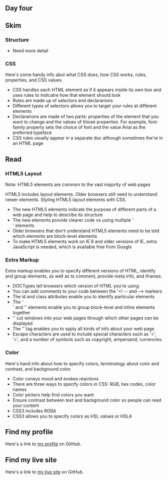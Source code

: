 ## Day four

## Skim
### Structure
- Need more detail
### CSS
Here's some handy info abut what CSS does, how CSS works, rules, properties, and CSS values.
- CSS handles each HTML element as if it appears inside its own box and uses rules to indicatre how that element should look
- Rules are made up of selectors and declararions
- Different types of selectors allows you to target your rules at different elements
- Declararions are made of two parts: properties of the element that you want to change and the values of thiose properties. For example, font-family property sets the choice of font and the value Arial as the preferred typeface
- CSS rules usually appear in a separate doc although sometimes the're in an HTML page

## Read
### HTML5 Layout
Note: HTML5 elements are common to the vast majority of web pages

HTML5 includes layout elements. Older browsers still need to understand newer elements. Styling HTML5 layout elements with CSS.

- The new HTML5 elements indicate the purpose of different parts of a web page and help to describe its structure
- The new elements provide clearer code vs using multiple '<div>' elements
- Older browsers that don't understand HTML5 elements need to be told which elements are block-level elements
- To make HTML5 elements work on IE 8 and older versions of IE, extra JavaScript is needed, which is available free from Google

### Extra Markup
Extra markup enables you to specify different versions of HTML, identify and group elements, as well as to comment, provide meta info, and iframes.

- DOCTypes tell browsers which version of HTML you're using
- You can add comments to your code between the '<! -- and --> markers
- The id and class attributes enable you to identify particular elements
- The '<div>' and '<span>' elements enable you to group block-level and inline elements together
- '<iframes>' cut windows into your web pages through which other pages can be displayed
- The '<meta>' tag enables you to spply all kinds of info about your web page
- Escape characters are used to include special characters such as '<', '>', and a number of symbols such as copyright, ampersand, currencies.
### Color
Here's hand info about how to specify colors, terminology about color and contrast, and background color.
- Color coneys mood and evokes reactions
- There are three ways to specify colors in CSS: RGB, hex codes, color names
- Color pickers help find colors you want
- Ensure contrast between text and background color so people can read your content
- CSS3 includes RGBA
- CSS3 allows you to specify colors as HSL values or HSLA



## Find my profile
Here's a link to [my profile](https://github.com/dbgrvll/) on GitHub.

## Find my live site
Here's a link to [my live site](https://dbgrvll.github.io/learning-journal/) on GitHub.